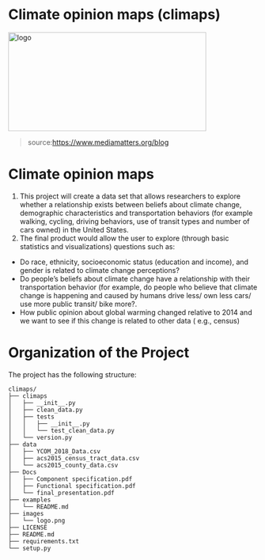 # Climate opinion maps (climaps)

<img src="https://github.com/HamidPahlavan/project/blob/master/images/logo.png" alt="logo" width="400" height="200" />

>source:https://www.mediamatters.org/blog


Climate opinion maps
===================
1. This project will create a data set that allows researchers to explore whether a relationship exists between beliefs about climate change, demographic characteristics and transportation behaviors (for example walking, cycling, driving behaviors, use of transit types and number of cars owned) in the United States.
2. The final product would allow the user to explore (through basic statistics and visualizations) questions such as:
  - Do race, ethnicity, socioeconomic status (education and income), and gender is related to climate change perceptions?
  - Do people’s beliefs about climate change have a relationship with their transportation behavior (for example, do people who believe that climate change is happening and caused by humans drive less/ own less cars/ use more public transit/ bike more?.
  - How public opinion about global warming changed relative to 2014 and we want to see if this change is related to other data ( e.g., census)


Organization of the Project
===========================
The project has the following structure:
```
climaps/
├── climaps
│   ├── __init__.py
│   ├── clean_data.py
│   ├── tests
│   │   ├── __init__.py
│   │   └── test_clean_data.py
│   └── version.py
├── data
│   ├── YCOM_2018_Data.csv
│   ├── acs2015_census_tract_data.csv
│   └── acs2015_county_data.csv
├── Docs
│   ├── Component specification.pdf
│   ├── Functional specification.pdf
│   └── final_presentation.pdf
├── examples
│   └── README.md
├── images
│   └── logo.png
├── LICENSE
├── README.md
├── requirements.txt
└── setup.py

```
